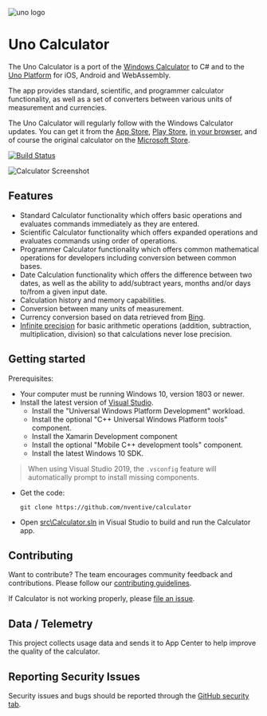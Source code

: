 ![uno logo](https://www.google.com/search?q=uno+platform+logo&source=lnms&tbm=isch&sa=X&ved=0ahUKEwj2nJ3Wtf_kAhVFk3AKHa1eBmIQ_AUIEigB&biw=1536&bih=754#imgrc=Yk6h3qud2y-yIM:)

# Uno Calculator

The Uno Calculator is a port of the [Windows Calculator](https://github.com/microsoft/calculator) to C# and to the [Uno Platform](https://platform.uno) for iOS, Android and WebAssembly.

The app provides standard, scientific, and programmer calculator functionality, as well as a set of converters between various units of measurement and currencies.

The Uno Calculator will regularly follow with the Windows Calculator updates. You can get it from the [App Store](https://bit.ly/calc-ios), [Play Store](https://play.google.com/store/apps/details?id=uno.platform.calculator), [in your browser](https://calculator.platform.uno), and of course the original calculator on the [Microsoft Store](https://www.microsoft.com/store/apps/9WZDNCRFHVN5).

[![Build Status](https://uno-platform.visualstudio.com/Uno%20Platform/_apis/build/status/Uno%20Platform/Calculator%20CI?branchName=uno)](https://uno-platform.visualstudio.com/Uno%20Platform/_build?definitionId=55&_a=summary)

  ![Calculator Screenshot](docs/Images/CalculatorScreenshot.png)

## Features
- Standard Calculator functionality which offers basic operations and evaluates commands immediately as they are entered.
- Scientific Calculator functionality which offers expanded operations and evaluates commands using order of operations.
- Programmer Calculator functionality which offers common mathematical operations for developers including conversion between common bases.
- Date Calculation functionality which offers the difference between two dates, as well as the ability to add/subtract years, months and/or days to/from a given input date.
- Calculation history and memory capabilities.
- Conversion between many units of measurement.
- Currency conversion based on data retrieved from [Bing](https://www.bing.com).
- [Infinite precision](https://en.wikipedia.org/wiki/Arbitrary-precision_arithmetic) for basic
  arithmetic operations (addition, subtraction, multiplication, division) so that calculations
  never lose precision.

## Getting started
Prerequisites:
- Your computer must be running Windows 10, version 1803 or newer.
- Install the latest version of [Visual Studio](https://developer.microsoft.com/en-us/windows/downloads).
  - Install the "Universal Windows Platform Development" workload.
  - Install the optional "C++ Universal Windows Platform tools" component.
  - Install the Xamarin Development component
  - Install the optional "Mobile C++ development tools" component.
  - Install the latest Windows 10 SDK.

> When using Visual Studio 2019, the `.vsconfig` feature will automatically prompt to install missing components.

- Get the code:
    ```
    git clone https://github.com/nventive/calculator
    ```

- Open [src\Calculator.sln](/src/Calculator.sln) in Visual Studio to build and run the Calculator app.

## Contributing
Want to contribute? The team encourages community feedback and contributions. Please follow our [contributing guidelines](CONTRIBUTING.md).

If Calculator is not working properly, please [file an issue](https://github.com/nventive/calculator/issues).

## Data / Telemetry
This project collects usage data and sends it to App Center to help improve the quality of the calculator.

## Reporting Security Issues
Security issues and bugs should be reported through the [GitHub security tab](https://github.com/nventive/calculator/security).
